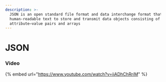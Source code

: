 ```yaml
---
description: >-
  JSON is an open standard file format and data interchange format that uses
  human-readable text to store and transmit data objects consisting of
  attribute–value pairs and arrays
---
```


# JSON









### Video

{% embed url="https://www.youtube.com/watch?v=iiADhChRriM" %}
